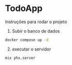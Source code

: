 # TodoApp

Instruções para rodar o projeto

1. Subir o banco de dados
```bash
docker compose up -d
```
2. executar o servidor
```bash
mix phx.server
```
